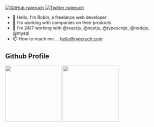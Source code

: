 [![GitHub rwieruch](https://img.shields.io/github/followers/rwieruch?label=follow&style=social)](https://github.com/rwieruch)
[![Twitter rwieruch](https://img.shields.io/badge/follow-%40rwieruch-1DA1F2?logo=twitter&style=social)](https://twitter.com/rwieruch)

- 👋 Hello, I'm Robin, a freelance web developer
- 👀 I'm working with companies on their products
- 🌱 I'm 24/7 working with @reactjs, @nextjs, @typescript, @nodejs, @mysql
- 📫 How to reach me ... hello@rwieruch.com

## Github Profile

<div>
  <img height="180em" src="https://github-readme-stats.vercel.app/api?username=rwieruch&count_private=true&theme=cobalt&show_icons=true"/>
  <img height="180em" src="https://github-readme-stats.vercel.app/api/top-langs/?username=rwieruch&layout=compact&langs_count=7&theme=cobalt"/>
</div>
